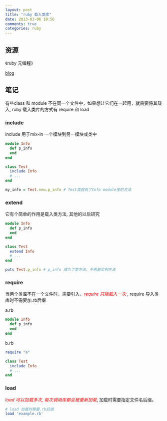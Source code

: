 ```yaml
---
layout: post
title: "ruby 载入类库"
date: 2013-03-06 10:56
comments: true
categories: ruby
---
```


## 资源 ##

《ruby 元编程》

[blog](http://caok1231.com/blog/2013/02/08/ruby-require-vs-load-vs-include-vs-extend/)
<!-- more -->
## 笔记 ##

有些class 和 module 不在同一个文件中，如果想让它们在一起用，就需要将其载入,
ruby 载入类库的方式有 require  和 load

### include ###

include 用于mix-in 一个模块到另一模块或类中

``` ruby
module Info
  def p_info
  end
end

class Test
  include Info
  # ...
end

my_info = Test.new.p_info # Test类就有了Info module里的方法
```

### extend ###

它有个简单的作用是载入类方法, 其他的以后研究

``` ruby
module Info
  def p_info
  end
end

class Test
  extend Info
  # ...
end

puts Test.p_info # p_info 成为了类方法，不再是实例方法
```

### require ###

当两个类库不在一个文件时，需要引入，<em style="color:red">require 只能载入一次</em> ,
require 导入类库时不需要加.rb后缀

a.rb
``` ruby
module Info
  def p_info
  end
end
```
b.rb
``` ruby
require "a"

class Test
  include Info
  # ...
end
```

### load ###

<em style="color:red">load 可以加载多次, 每次调用库都会被重新加载</em>, 加载时需要指定文件名后缀。
``` ruby
# load 加载时需要.rb后缀
load 'example.rb'
```




